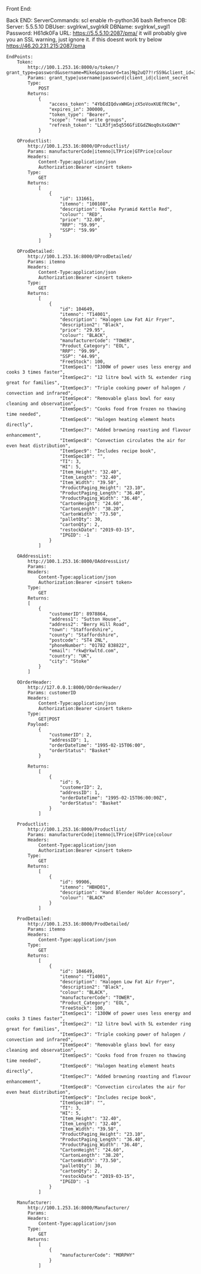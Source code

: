 Front End:

Back END:
    ServerCommands:
        scl enable rh-python36 bash
    Refrence DB:
        Server: 5.5.5.10
        DBUser: svglrkwl_svglrkR
        DBName: svglrkwl_svgl1
        Password: H61dk0Fa
        URL: https://5.5.5.10:2087/pma/   it will probably give you an SSL warning, just ignore it. if this doesnt work try below
        https://46.20.231.215:2087/pma

    EndPoints:
        Token:
            http://100.1.253.16:8000/o/token/?grant_type=password&username=Mike&password=tas}Ng2uQ7?!rSS9&client_id=3USdTjmnjbcdTeNrdwjeaOlEcVg1n7oFmXHPz2q9&client_secret=QuZg0JK62clUelPFMJs1884zx1g1ZeFPcgPN74W58Z3ZKUrWrUFAaMwoxJ8sdLei5CvTUIvCErNcmIQk4hoRA5w5A3GC1u9Sbe4ctqWrV67SX12mZ8Rxp2hFwVhFXF5M
            Params: grant_type|username|password|client_id|client_secret
            Type:
                POST
            Returns:
                {
                    "access_token": "4YbEdIQdvxWHGnjzX5oVoxKUEfRC9e",
                    "expires_in": 300000,
                    "token_type": "Bearer",
                    "scope": "read write groups",
                    "refresh_token": "LLR3fjm5q556GfiEGdZNoq0sXxGOWY"
                }

        OProductlist:
            http://100.1.253.16:8000/OProductlist/
            Params: manufacturerCode|itemno|LTPrice|GTPrice|colour
            Headers:
                Content-Type:application/json
                Authorization:Bearer <insert token>
            Type:
                GET
            Returns:
                [
                    {
                        "id": 131661,
                        "itemno": "100108",
                        "description": "Evoke Pyramid Kettle Red",
                        "colour": "RED",
                        "price": "32.00",
                        "RRP": "59.99",
                        "SSP": "59.99"
                    }
                ]

        OProdDetailed:
            http://100.1.253.16:8000/OProdDetailed/
            Params: itemno
            Headers:
                Content-Type:application/json
                Authorization:Bearer <insert token>
            Type:
                GET
            Returns:
                [
                    {
                        "id": 104649,
                        "itemno": "T14001",
                        "description": "Halogen Low Fat Air Fryer",
                        "description2": "Black",
                        "price": "29.95",
                        "colour": "BLACK",
                        "manufacturerCode": "TOWER",
                        "Product_Category": "EOL",
                        "RRP": "99.99",
                        "SSP": "44.99",
                        "FreeStock": 100,
                        "ItemSpec1": "1300W of power uses less energy and cooks 3 times faster",
                        "ItemSpec2": "12 litre bowl with 5L extender ring great for families",
                        "ItemSpec3": "Triple cooking power of halogen / convection and infrared",
                        "ItemSpec4": "Removable glass bowl for easy cleaning and observation",
                        "ItemSpec5": "Cooks food from frozen no thawing time needed",
                        "ItemSpec6": "Halogen heating element heats directly",
                        "ItemSpec7": "Added browning roasting and flavour enhancement",
                        "ItemSpec8": "Convection circulates the air for even heat distribution",
                        "ItemSpec9": "Includes recipe book",
                        "ItemSpec10": "",
                        "TI": 3,
                        "HI": 5,
                        "Item_Height": "32.40",
                        "Item_Length": "32.40",
                        "Item_Width": "39.50",
                        "ProductPaging_Height": "23.10",
                        "ProductPaging_Length": "36.40",
                        "ProductPaging_Width": "36.40",
                        "CartonHeight": "24.60",
                        "CartonLength": "38.20",
                        "CartonWidth": "73.50",
                        "palletQty": 30,
                        "cartonQty": 2,
                        "restockDate": "2019-03-15",
                        "IPGID": -1
                    }
                ]

        OAddressList:
            http://100.1.253.16:8000/OAddressList/
            Params:
            Headers:
                Content-Type:application/json
                Authorization:Bearer <insert token>     
            Type:
                GET
            Returns:
            [
                {
                    "customerID": 8978864,
                    "address1": "Sutton House",
                    "address2": "Berry Hill Road",
                    "town": "Staffordshire",
                    "county": "Staffordshire",
                    "postcode": "ST4 2NL",
                    "phoneNumber": "01782 838822",
                    "email": "rkw@rkwltd.com",
                    "country": "UK",
                    "city": "Stoke"
                }
            ]

        OOrderHeader:
            http://127.0.0.1:8000/OOrderHeader/
            Params: customerID
            Headers:
                Content-Type:application/json
                Authorization:Bearer <insert token>     
            Type:
                GET|POST
            Payload:
                {
                    "customerID": 2,
                    "addressID": 1,
                    "orderDateTime": "1995-02-15T06:00",
                    "orderStatus": "Basket"
                }

            Returns:
                [
                    {
                        "id": 9,
                        "customerID": 2,
                        "addressID": 1,
                        "orderDateTime": "1995-02-15T06:00:00Z",
                        "orderStatus": "Basket"
                    }
                ]

        Productlist:
            http://100.1.253.16:8000/Productlist/
            Params: manufacturerCode|itemno|LTPrice|GTPrice|colour
            Headers:
                Content-Type:application/json
                Authorization:Bearer <insert token>
            Type:
                GET
            Returns:
                [
                    {
                        "id": 99906,
                        "itemno": "HBHD01",
                        "description": "Hand Blender Holder Accessory",
                        "colour": "BLACK"
                    }
                ]

        ProdDetailed:
            http://100.1.253.16:8000/ProdDetailed/
            Params: itemno
            Headers:
                Content-Type:application/json
            Type:
                GET
            Returns:
                [
                    {
                        "id": 104649,
                        "itemno": "T14001",
                        "description": "Halogen Low Fat Air Fryer",
                        "description2": "Black",
                        "colour": "BLACK",
                        "manufacturerCode": "TOWER",
                        "Product_Category": "EOL",
                        "FreeStock": 100,
                        "ItemSpec1": "1300W of power uses less energy and cooks 3 times faster",
                        "ItemSpec2": "12 litre bowl with 5L extender ring great for families",
                        "ItemSpec3": "Triple cooking power of halogen / convection and infrared",
                        "ItemSpec4": "Removable glass bowl for easy cleaning and observation",
                        "ItemSpec5": "Cooks food from frozen no thawing time needed",
                        "ItemSpec6": "Halogen heating element heats directly",
                        "ItemSpec7": "Added browning roasting and flavour enhancement",
                        "ItemSpec8": "Convection circulates the air for even heat distribution",
                        "ItemSpec9": "Includes recipe book",
                        "ItemSpec10": "",
                        "TI": 3,
                        "HI": 5,
                        "Item_Height": "32.40",
                        "Item_Length": "32.40",
                        "Item_Width": "39.50",
                        "ProductPaging_Height": "23.10",
                        "ProductPaging_Length": "36.40",
                        "ProductPaging_Width": "36.40",
                        "CartonHeight": "24.60",
                        "CartonLength": "38.20",
                        "CartonWidth": "73.50",
                        "palletQty": 30,
                        "cartonQty": 2,
                        "restockDate": "2019-03-15",
                        "IPGID": -1
                    }
                ]
    
        Manufacturer:
            http://100.1.253.16:8000/Manufacturer/
            Params:
            Headers:
                Content-Type:application/json
            Type:
                GET
            Returns:
                [
                    {
                        "manufacturerCode": "MORPHY"
                    }
                ]